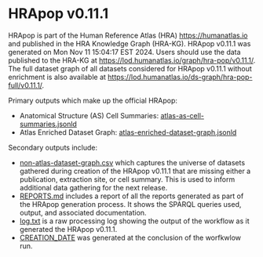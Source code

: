 # HRApop v0.11.1

HRApop is part of the Human Reference Atlas (HRA) <https://humanatlas.io> and published in the HRA Knowledge Graph (HRA-KG). HRApop v0.11.1 was generated on Mon Nov 11 15:04:17 EST 2024. Users should use the data published to the HRA-KG at <https://lod.humanatlas.io/graph/hra-pop/v0.11.1/>. The full dataset graph of all datasets considered for HRApop v0.11.1 without enrichment is also available at <https://lod.humanatlas.io/ds-graph/hra-pop-full/v0.11.1/>.

Primary outputs which make up the official HRApop:

* Anatomical Structure (AS) Cell Summaries: [atlas-as-cell-summaries.jsonld](atlas-as-cell-summaries.jsonld)
* Atlas Enriched Dataset Graph: [atlas-enriched-dataset-graph.jsonld](atlas-enriched-dataset-graph.jsonld)

Secondary outputs include:

* [non-atlas-dataset-graph.csv](non-atlas-dataset-graph.csv) which captures the universe of datasets gathered during creation of the HRApop v0.11.1 that are missing either a publication, extraction site, or cell summary. This is used to inform additional data gathering for the next release.
* [REPORTS.md](REPORTS.md) includes a report of all the reports generated as part of the HRApop generation process. It shows the SPARQL queries used, output, and associated documentation.
* [log.txt](log.txt) is a raw processing log showing the output of the workflow as it generated the HRApop v0.11.1.
* [CREATION_DATE](CREATION_DATE) was generated at the conclusion of the worfkwlow run.
